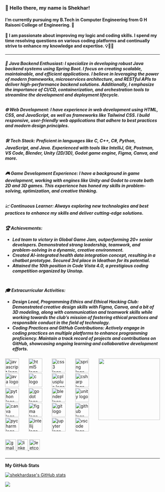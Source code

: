 <h3 align="left">👋 Hello there, my name is Shekhar!</h3>
<h4 align="left">
  I’m currently pursuing my B.Tech in Computer Engineering from G H Raisoni College of Engineering. 🏫<br><br>
  🚀 I am passionate about improving my logic and coding skills. I spend my time resolving questions on various coding platforms and continually strive to enhance my knowledge and expertise. 💡👨‍💻
</h4>
<hr>

<h5>
  🔧 <strong>Java Backend Enthusiast:</strong> I specialize in developing robust Java backend systems using Spring Boot. I focus on creating scalable, maintainable, and efficient applications. I believe in leveraging the power of modern frameworks, microservices architecture, and RESTful APIs to deliver high-performance backend solutions. Additionally, I emphasize the importance of CI/CD, containerization, and orchestration tools to streamline the development and deployment lifecycle.
  <br><br>

  🌐 <strong>Web Development:</strong> I have experience in web development using HTML, CSS, and JavaScript, as well as frameworks like Tailwind CSS. I build responsive, user-friendly web applications that adhere to best practices and modern design principles.
  <br><br>

  🛠️ <strong>Tech Stack:</strong> Proficient in languages like C, C++, C#, Python, JavaScript, and Java. Experienced with tools like IntelliJ, Git, Postman, VS Code, Blender, Unity (2D/3D), Godot game engine, Figma, Canva, and more.
  <br><br>

  🎮 <strong>Game Development Experience:</strong> I have a background in game development, working with engines like Unity and Godot to create both 2D and 3D games. This experience has honed my skills in problem-solving, optimization, and creative thinking.
  <br><br>

  📈 <strong>Continuous Learner:</strong> Always exploring new technologies and best practices to enhance my skills and deliver cutting-edge solutions.
  <br><br>

  🏆 <strong>Achievements:</strong>
  <ul>
    <li>Led team to victory in Global Game Jam, outperforming 20+ senior developers. Demonstrated strong leadership, teamwork, and problem-solving in a dynamic, creative environment.</li>
    <li>Created AI-integrated health data integration concept, resulting in a chatbot prototype. Secured 3rd place in Ideathon for its potential.</li>
    <li>Attained the 10th position in Code Vista 4.0, a prestigious coding competition organized by Unstop.</li>
  </ul>
  <br>

  🎓 <strong>Extracurricular Activities:</strong>
  <ul>
    <li>Design Lead, Programming Ethics and Ethical Hacking Club: Demonstrated creative design skills with Figma, Canva, and a bit of 3D modeling, along with communication and teamwork skills while working towards the club’s mission of fostering ethical practices and responsible conduct in the field of technology.</li>
    <li>Coding Practices and GitHub Contributions: Actively engage in coding practices on multiple platforms to enhance programming proficiency. Maintain a track record of projects and contributions on GitHub, showcasing ongoing learning and collaborative development efforts.</li>
  </ul>
</h5>

###

<img align="right" height="200" src="https://media1.tenor.com/m/JwRNTvlcBF4AAAAC/mario-super-mario.gif"  />

###

<div align="left">
<img src="https://skillicons.dev/icons?i=js" height="45" alt="javascript logo" />
<img width="23" />
<img src="https://skillicons.dev/icons?i=html" height="45" alt="html5 logo" />
<img width="23" />
<img src="https://skillicons.dev/icons?i=css" height="45" alt="css3 logo" />
<img width="23" />
<img src="https://skillicons.dev/icons?i=spring" height="45" alt="spring logo" />
<img width="23" />
<img src="https://skillicons.dev/icons?i=java" height="45" alt="java logo" />
<img width="23" />
<img src="https://skillicons.dev/icons?i=c" height="45" alt="c logo" />
<img width="23" />
<img src="https://skillicons.dev/icons?i=cpp" height="45" alt="cplusplus logo" />
<img width="23" />
<img src="https://skillicons.dev/icons?i=cs" height="45" alt="csharp logo" />
<img width="23" />
<img src="https://skillicons.dev/icons?i=py" height="45" alt="python logo" />
<img width="23" />
<img src="https://skillicons.dev/icons?i=godot" height="45" alt="godot logo" />
<img width="23" />
<img src="https://skillicons.dev/icons?i=blender" height="45" alt="blender logo" />
<img width="23" />
<img src="https://skillicons.dev/icons?i=unity" height="45" alt="unity logo" />
<img width="23" />
<img src="https://cdn.jsdelivr.net/gh/devicons/devicon/icons/canva/canva-original.svg" height="45" alt="canva logo" />
<img width="23" />
<img src="https://skillicons.dev/icons?i=figma" height="45" alt="figma logo" />
<img width="23" />
<img src="https://skillicons.dev/icons?i=git" height="45" alt="git logo" />
<img width="23" />
<img src="https://skillicons.dev/icons?i=github" height="45" alt="github logo" />
<img width="23" />
<img src="https://cdn.jsdelivr.net/gh/devicons/devicon/icons/pycharm/pycharm-original.svg" height="45" alt="pycharm logo" />
<img width="23" />
<img src="https://cdn.jsdelivr.net/gh/devicons/devicon/icons/intellij/intellij-original.svg" height="45" alt="intellij logo" />
<img width="23" />
<img src="https://cdn.jsdelivr.net/gh/devicons/devicon/icons/jupyter/jupyter-original.svg" height="45" alt="jupyter logo" />
<img width="23" />
<img src="https://skillicons.dev/icons?i=vscode" height="45" alt="vscode logo" />

</div>

###


<div align="left">
  <a href="mailto:shekhardase@gmail.com" target="_blank">
    <img src="https://img.shields.io/static/v1?message=Gmail&logo=gmail&label=&color=D14836&logoColor=white&labelColor=&style=for-the-badge" height="35" alt="gmail logo"  />
  </a>
  <a href="https://www.linkedin.com/in/shekhar2004/" target="_blank">
    <img src="https://img.shields.io/static/v1?message=LinkedIn&logo=linkedin&label=&color=0077B5&logoColor=white&labelColor=&style=for-the-badge" height="35" alt="linkedin logo"  />
  </a>
  <a href="https://leetcode.com/u/Shekhar_2004/" target="_blank">
    <img src="https://img.shields.io/static/v1?message=LeetCode&logo=leetcode&label=&color=FFA116&logoColor=white&labelColor=&style=for-the-badge" height="35" alt="leetcode logo"  />
  </a>
</div>

###

<hr>

<b>My GitHub Stats</b>

<a href="http://www.github.com/shekhardase"><img src="https://github-readme-stats.vercel.app/api?username=shekhardase&show_icons=true&hide=stars,prs,issues,&title_color=6366f1&text_color=ffffff&icon_color=ec4899&bg_color=0f172a&hide_border=true&show_icons=true" alt="shekhardase's GitHub stats" /></a>

<a href="http://www.github.com/shekhardase"><img src="https://github-readme-streak-stats.herokuapp.com/?user=shekhardase&stroke=ffffff&background=0f172a&ring=6366f1&fire=6366f1&currStreakNum=ffffff&currStreakLabel=6366f1&sideNums=ffffff&sideLabels=ffffff&dates=ffffff&hide_border=true" /></a>
